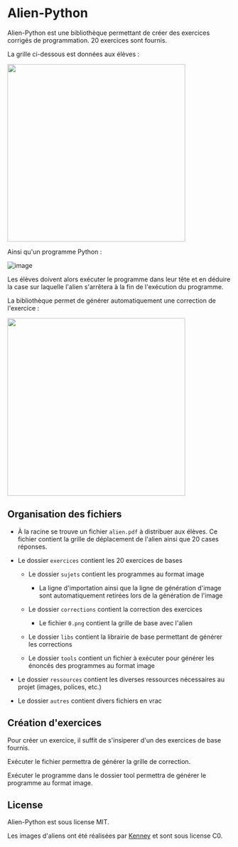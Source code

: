 # Alien-Python

Alien-Python est une bibliothèque permettant de créer des exercices corrigés de programmation. 20 exercices sont fournis.

La grille ci-dessous est données aux élèves :

<img src="https://user-images.githubusercontent.com/53106394/132256944-e0aa843a-f729-4e3f-8522-48c9dc8735f2.png" width="400" />

Ainsi qu'un programme Python :

![image](https://user-images.githubusercontent.com/53106394/132256741-9cd2c81c-0af4-421b-99ef-b27e183e0fd1.png)

Les élèves doivent alors exécuter le programme dans leur tête et en déduire la case sur laquelle l'alien s'arrêtera à la fin de l'exécution du programme.

La bibliothèque permet de générer automatiquement une correction de l'exercice :

<img src="https://user-images.githubusercontent.com/53106394/132256753-5725039b-a575-4d73-939d-996f8784726f.png" width="400" />

## Organisation des fichiers

- À la racine se trouve un fichier `alien.pdf` à distribuer aux élèves. Ce fichier contient la grille de déplacement de l'alien ainsi que 20 cases réponses.

- Le dossier `exercices` contient les 20 exercices de bases

  - Le dossier `sujets` contient les programmes au format image

    - La ligne d'importation ainsi que la ligne de génération d'image sont automatiquement retirées lors de la génération de l'image

  - Le dossier `corrections` contient la correction des exercices
    
    - Le fichier `0.png` contient la grille de base avec l'alien 

  - Le dossier `libs` contient la librairie de base permettant de générer les corrections

  - Le dossier `tools` contient un fichier à exécuter pour générer les énoncés des programmes au format image

- Le dossier `ressources` contient les diverses ressources nécessaires au projet (images, polices, etc.)

- Le dossier `autres` contient divers fichiers en vrac

## Création d'exercices

Pour créer un exercice, il suffit de s'insiperer d'un des exercices de base fournis.

Exécuter le fichier permettra de générer la grille de correction.

Exécuter le programme dans le dossier tool permettra de générer le programme au format image.

## License

Alien-Python est sous license MIT.

Les images d'aliens ont été réalisées par [Kenney](https://www.kenney.nl/assets/platformer-pack-redux) et sont sous license C0.
